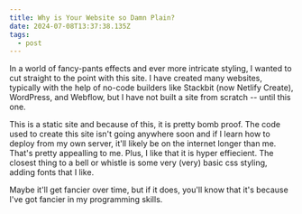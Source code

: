 ```yaml
---
title: Why is Your Website so Damn Plain?
date: 2024-07-08T13:37:38.135Z
tags:
  - post
---
```

In a world of fancy-pants effects and ever more intricate styling, I wanted to cut straight to the point with this site. I have created many websites, typically with the help of no-code builders like Stackbit (now Netlify Create), WordPress, and Webflow, but I have not built a site from scratch -- until this one. 

This is a static site and because of this, it is pretty bomb proof. The code used to create this site isn't going anywhere soon and if I learn how to deploy from my own server, it'll likely be on the internet longer than me. That's pretty appealling to me. Plus, I like that it is hyper effiecient. The closest thing to a bell or whistle is some very (very) basic css styling, adding fonts that I like. 

Maybe it'll get fancier over time, but if it does, you'll know that it's because I've got fancier in my programming skills.